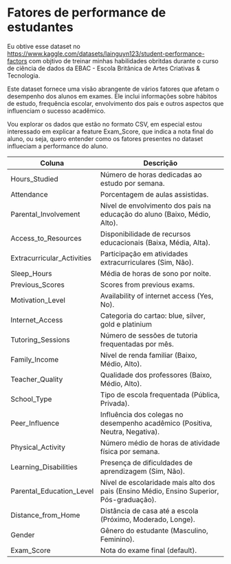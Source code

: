 # Fatores de performance de estudantes

Eu obtive esse dataset no https://www.kaggle.com/datasets/lainguyn123/student-performance-factors com objtivo de treinar minhas habilidades obritdas durante o curso de ciência de dados da EBAC - Escola Britânica de Artes Criativas & Tecnologia.

Este dataset fornece uma visão abrangente de vários fatores que afetam o desempenho dos alunos em exames. Ele inclui informações sobre hábitos de estudo, frequência escolar, envolvimento dos pais e outros aspectos que influenciam o sucesso acadêmico.

Vou explorar os dados que estão no formato CSV, em especial estou interessado em explicar a feature Exam_Score, que indica a nota final do aluno, ou seja, quero entender como os fatores presentes no dataset influeciam a performance do aluno. 



| Coluna  | Descrição |
| ------- | --------- |
| Hours_Studied      | Número de horas dedicadas ao estudo por semana. |
| Attendance | Porcentagem de aulas assistidas. |
| Parental_Involvement   | Nível de envolvimento dos pais na educação do aluno (Baixo, Médio, Alto). |
| Access_to_Resources    | Disponibilidade de recursos educacionais (Baixa, Média, Alta). |
| Extracurricular_Activities | Participação em atividades extracurriculares (Sim, Não). |
| Sleep_Hours | Média de horas de sono por noite. |
| Previous_Scores | Scores from previous exams. |
| Motivation_Level | Availability of internet access (Yes, No). |
| Internet_Access | Categoria do cartao: blue, silver, gold e platinium |
| Tutoring_Sessions | Número de sessões de tutoria frequentadas por mês. |
| Family_Income | Nível de renda familiar (Baixo, Médio, Alto). |
| Teacher_Quality | Qualidade dos professores (Baixo, Médio, Alto). |
| School_Type | Tipo de escola frequentada (Pública, Privada). |
| Peer_Influence | Influência dos colegas no desempenho acadêmico (Positiva, Neutra, Negativa). |
| Physical_Activity | Número médio de horas de atividade física por semana. |
| Learning_Disabilities | Presença de dificuldades de aprendizagem (Sim, Não). |
| Parental_Education_Level | Nível de escolaridade mais alto dos pais (Ensino Médio, Ensino Superior, Pós-graduação). |
| Distance_from_Home | Distância de casa até a escola (Próximo, Moderado, Longe). |
| Gender | Gênero do estudante (Masculino, Feminino). |
| Exam_Score | Nota do exame final (default). |
